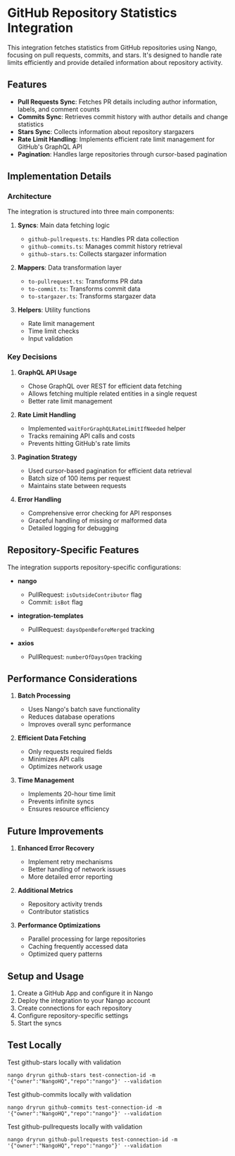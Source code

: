 # GitHub Repository Statistics Integration

This integration fetches statistics from GitHub repositories using Nango, focusing on pull requests, commits, and stars. It's designed to handle rate limits efficiently and provide detailed information about repository activity.

## Features

- **Pull Requests Sync**: Fetches PR details including author information, labels, and comment counts
- **Commits Sync**: Retrieves commit history with author details and change statistics
- **Stars Sync**: Collects information about repository stargazers
- **Rate Limit Handling**: Implements efficient rate limit management for GitHub's GraphQL API
- **Pagination**: Handles large repositories through cursor-based pagination

## Implementation Details

### Architecture

The integration is structured into three main components:

1. **Syncs**: Main data fetching logic
   - `github-pullrequests.ts`: Handles PR data collection
   - `github-commits.ts`: Manages commit history retrieval
   - `github-stars.ts`: Collects stargazer information

2. **Mappers**: Data transformation layer
   - `to-pullrequest.ts`: Transforms PR data
   - `to-commit.ts`: Transforms commit data
   - `to-stargazer.ts`: Transforms stargazer data

3. **Helpers**: Utility functions
   - Rate limit management
   - Time limit checks
   - Input validation

### Key Decisions

1. **GraphQL API Usage**
   - Chose GraphQL over REST for efficient data fetching
   - Allows fetching multiple related entities in a single request
   - Better rate limit management

2. **Rate Limit Handling**
   - Implemented `waitForGraphQLRateLimitIfNeeded` helper
   - Tracks remaining API calls and costs
   - Prevents hitting GitHub's rate limits

3. **Pagination Strategy**
   - Used cursor-based pagination for efficient data retrieval
   - Batch size of 100 items per request
   - Maintains state between requests

4. **Error Handling**
   - Comprehensive error checking for API responses
   - Graceful handling of missing or malformed data
   - Detailed logging for debugging

## Repository-Specific Features

The integration supports repository-specific configurations:

- **nango**
  - PullRequest: `isOutsideContributor` flag
  - Commit: `isBot` flag

- **integration-templates**
  - PullRequest: `daysOpenBeforeMerged` tracking

- **axios**
  - PullRequest: `numberOfDaysOpen` tracking

## Performance Considerations

1. **Batch Processing**
   - Uses Nango's batch save functionality
   - Reduces database operations
   - Improves overall sync performance

2. **Efficient Data Fetching**
   - Only requests required fields
   - Minimizes API calls
   - Optimizes network usage

3. **Time Management**
   - Implements 20-hour time limit
   - Prevents infinite syncs
   - Ensures resource efficiency

## Future Improvements

1. **Enhanced Error Recovery**
   - Implement retry mechanisms
   - Better handling of network issues
   - More detailed error reporting

2. **Additional Metrics**
   - Repository activity trends
   - Contributor statistics

3. **Performance Optimizations**
   - Parallel processing for large repositories
   - Caching frequently accessed data
   - Optimized query patterns

## Setup and Usage

1. Create a GitHub App and configure it in Nango
2. Deploy the integration to your Nango account
3. Create connections for each repository
4. Configure repository-specific settings
5. Start the syncs


## Test Locally


Test github-stars locally with validation

```
nango dryrun github-stars test-connection-id -m '{"owner":"NangoHQ","repo":"nango"}' --validation
```

Test github-commits locally with validation

```
nango dryrun github-commits test-connection-id -m '{"owner":"NangoHQ","repo":"nango"}' --validation
```

Test github-pullrequests locally with validation

```
nango dryrun github-pullrequests test-connection-id -m '{"owner":"NangoHQ","repo":"nango"}' --validation
```
